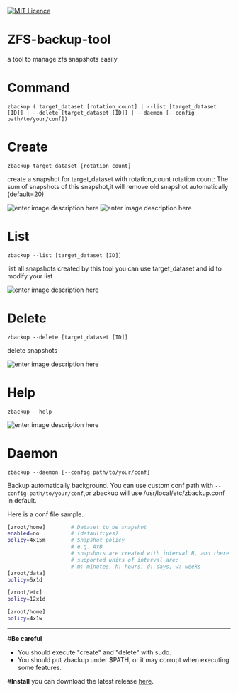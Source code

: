 [![MIT Licence](https://badges.frapsoft.com/os/mit/mit.svg?v=103)](https://opensource.org/licenses/mit-license.php) 

# **ZFS-backup-tool**
a tool to manage zfs snapshots easily

# **Command**
    zbackup ( target_dataset [rotation_count] | --list [target_dataset [ID]] | --delete [target_dataset [ID]] | --daemon [--config path/to/your/conf])

# Create
`zbackup target_dataset [rotation_count]`

create a snapshot for target_dataset with rotation_count
rotation count: The sum of snapshots of this snapshot,it will remove old snapshot automatically (default=20)

![enter image description here](http://i.imgur.com/1uxK5pk.png)
![enter image description here](http://i.imgur.com/fZWn3PQ.png)

# List
`zbackup --list [target_dataset [ID]]`

list all snapshots created by this tool
you can use target_dataset and id to modify your list

![enter image description here](http://i.imgur.com/gZFsO6Q.png)

# Delete
`zbackup --delete [target_dataset [ID]]`

delete snapshots

![enter image description here](http://i.imgur.com/Mxx4CyX.png)

# Help
`zbackup --help`

![enter image description here](http://i.imgur.com/4DEnHWR.png)

# Daemon
`zbackup --daemon [--config path/to/your/conf]`

Backup automatically background.
You can use custom conf path with `--config path/to/your/conf`,or zbackup will use /usr/local/etc/zbackup.conf in default.

Here is a conf file sample.
```bash
[zroot/home]		# Dataset to be snapshot
enabled=no			# (default:yes)
policy=4x15m		# Snapshot policy
					# e.g. AxB
					# snapshots are created with interval B, and there can be A snapshots (created by zbackup) at most
					# supported units of interval are:
					# m: minutes, h: hours, d: days, w: weeks
[zroot/data]
policy=5x1d

[zroot/etc]
policy=12x1d

[zroot/home]
policy=4x1w
```


----------
#**Be careful**

 - You should execute "create" and "delete" with sudo.
 - You should put zbackup under $PATH, or it may corrupt when executing some features.

#**Install**
you can download the latest release [here](https://github.com/FrozenKP/ZFS-backup-tool/releases).
